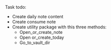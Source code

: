 Task todo:
- Create daily note content
- Create consume note
- Create utility package with this three methods:
    - Open_or_create_note
    - Open or_create_today
    - Go_to_vault_dir
